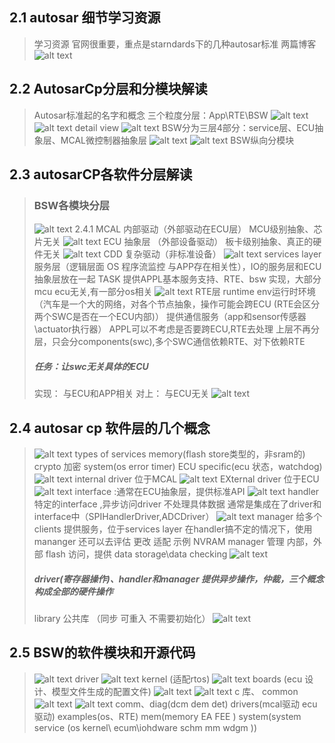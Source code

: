 ## 2.1 autosar 细节学习资源
> 学习资源
> 官网很重要，重点是starndards下的几种autosar标准
> 两篇博客
> ![alt text](image.png)
## 2.2 AutosarCp分层和分模块解读
> Autosar标准起的名字和概念
> 三个粒度分层：App\RTE\BSW
> ![alt text](image-1.png)
> ![alt text](image-3.png)
> detail view
> ![alt text](image-2.png)
> BSW分为三层4部分：service层、ECU抽象层、MCAL微控制器抽象层
> ![alt text](image-4.png)
> ![alt text](image-5.png)
> BSW纵向分模块

## 2.3 autosarCP各软件分层解读
> ### BSW各模块分层
> ![alt text](image-12.png)
> 2.4.1 MCAL
> 内部驱动（外部驱动在ECU层） MCU级别抽象、芯片无关
> ![alt text](image-6.png) 
> ECU 抽象层 （外部设备驱动） 板卡级别抽象、真正的硬件无关
> ![alt text](image-7.png)
> CDD 复杂驱动（非标准设备）
> ![alt text](image-8.png)
> services layer 服务层（逻辑层面 OS 程序流监控 与APP存在相关性），IO的服务层和ECU抽象层放在一起
> TASK 提供APPL基本服务支持、RTE、bsw
> 实现，大部分mcu ecu无关,有一部分os相关
> ![alt text](image-9.png)
> RTE层 runtime env运行时环境 （汽车是一个大的网络，对各个节点抽象，操作可能会跨ECU (RTE会区分两个SWC是否在一个ECU内部)）
> 提供通信服务（app和sensor传感器\actuator执行器） APPL可以不考虑是否要跨ECU,RTE去处理
> 上层不再分层，只会分components(swc),多个SWC通信依赖RTE、对下依赖RTE
>##### 任务：让swc无关具体的ECU
> 实现： 与ECU和APP相关 对上： 与ECU无关
> ![alt text](image-11.png)

## 2.4 autosar cp 软件层的几个概念
>  ![alt text](image-13.png)
> types of services 
> memory(flash store类型的，非sram的)
> crypto 加密
> system(os error timer) ECU specific(ecu 状态，watchdog)
> ![alt text](image-14.png)
> internal driver 位于MCAL
> ![alt text](image-15.png)
> EXternal driver 位于ECU
> ![alt text](image-16.png)
> interface :通常在ECU抽象层，提供标准API
> ![alt text](image-17.png)
> handler 特定的interface ,异步访问driver
> 不处理具体数据
> 通常是集成在了driver和interface中（SPIHandlerDriver,ADCDriver）
> ![alt text](image-18.png)
> manager 给多个clients 提供服务，位于services layer
> 在handler搞不定的情况下，使用mananger
> 还可以去评估 更改 适配
> 示例 NVRAM manager 管理 内部，外部 flash 访问，提供 data storage\data checking
> ![alt text](image-19.png)
> ##### driver(寄存器操作)、handler和manager 提供异步操作，仲裁，三个概念构成全部的硬件操作
> library 公共库 （同步 可重入 不需要初始化）
> ![alt text](image-20.png)

## 2.5 BSW的软件模块和开源代码
> ![alt text](image-22.png)
> driver
> ![alt text](image-21.png)
> kernel (适配rtos)
> ![alt text](image-23.png)
> boards (ecu 设计、模型文件生成的配置文件)
> ![alt text](image-24.png)
> ![alt text](image-25.png)
> c 库、 common
> ![alt text](image-26.png)
> ![alt text](image-27.png)
> comm、diag(dcm dem det)
> drivers(mcal驱动 ecu驱动)
> examples(os、RTE)
> mem(memory EA FEE )
> system(system service (os kernel\ ecum\iohdware schm mm wdgm  ))